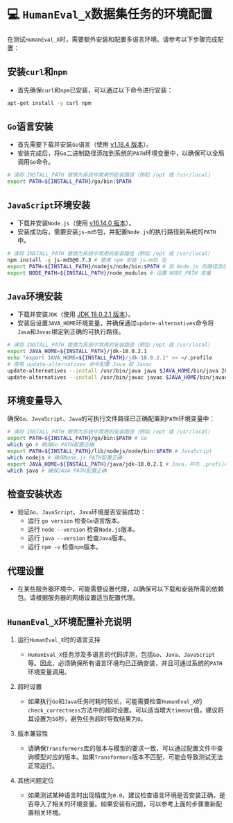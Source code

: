 # 💻 `HumanEval_X`数据集任务的环境配置

在测试`HumanEval_X`时，需要额外安装和配置多语言环境。请参考以下步骤完成配置：

## 安装`curl`和`npm`

- 首先确保`curl`和`npm`已安装，可以通过以下命令进行安装：

```bash
apt-get install -y curl npm
```

## `Go`语言安装

- 首先需要下载并安装`Go`语言（使用 [v1.18.4 版本](https://go.dev/dl/go1.18.4.linux-arm64.tar.gz)）。
- 安装完成后，将`Go`二进制路径添加到系统的`PATH`环境变量中，以确保可以全局调用`Go`命令。

```bash
# 请将 INSTALL_PATH 替换为系统中常用的安装路径（例如 /opt 或 /usr/local）
export PATH=${INSTALL_PATH}/go/bin:$PATH
```

## `JavaScript`环境安装

- 下载并安装`Node.js`（使用 [v16.14.0 版本](https://nodejs.org/download/release/v16.14.0/node-v16.14.0-linux-arm64.tar.gz)）。
- 安装成功后，需要安装`js-md5`包，并配置`Node.js`的执行路径到系统的`PATH`中。

```bash
# 请将 INSTALL_PATH 替换为系统中常用的安装路径（例如 /opt 或 /usr/local）
npm install -g js-md5@0.7.3 # 使用 npm 安装 js-md5 包
export PATH=${INSTALL_PATH}/nodejs/node/bin:$PATH # 将 Node.js 的路径添加到 PATH 环境变量
export NODE_PATH=${INSTALL_PATH}/node_modules # 设置 NODE_PATH 变量
```

## `Java`环境安装

- 下载并安装`JDK`（使用 [JDK 18.0.2.1 版本](https://download.oracle.com/java/18/archive/jdk-18.0.2.1_linux-aarch64_bin.tar.gz)）。
- 安装后设置`JAVA_HOME`环境变量，并确保通过`update-alternatives`命令将`Java`和`Javac`绑定到正确的可执行路径。

```bash
# 请将 INSTALL_PATH 替换为系统中常用的安装路径（例如 /opt 或 /usr/local）
export JAVA_HOME=${INSTALL_PATH}/jdk-18.0.2.1
echo "export JAVA_HOME=${INSTALL_PATH}/jdk-18.0.2.1" >> ~/.profile
# 使用 update-alternatives 命令配置 Java 和 Javac
update-alternatives --install /usr/bin/java java $JAVA_HOME/bin/java 20000
update-alternatives --install /usr/bin/javac javac $JAVA_HOME/bin/javac 20000
```

## 环境变量导入

确保`Go`、`JavaScript`、`Java`的可执行文件路径已正确配置到`PATH`环境变量中：

```bash
# 请将 INSTALL_PATH 替换为系统中常用的安装路径（例如 /opt 或 /usr/local）
export PATH=${INSTALL_PATH}/go/bin:$PATH # Go
which go # 确保Go PATH配置正确
export PATH=${INSTALL_PATH}/lib/nodejs/node/bin:$PATH # JavaScript
which nodejs # 确保Node.js PATH配置正确
export JAVA_HOME=${INSTALL_PATH}/java/jdk-18.0.2.1 # Java，并在 .profile 中设置。
which java # 确保JAVA PATH配置正确
```

## 检查安装状态

- 验证`Go`、`JavaScript`、`Java`环境是否安装成功：
    - 运行 `go version` 检查`Go`语言版本。
    - 运行 `node --version` 检查`Node.js`版本。
    - 运行 `java --version` 检查`Java`版本。
    - 运行 `npm -v` 检查`npm`版本。

## 代理设置

- 在某些服务器环境中，可能需要设置代理，以确保可以下载和安装所需的依赖包。请根据服务器的网络设置适当配置代理。

## `HumanEval_X`环境配置补充说明

1. 运行`HumanEval_X`时的语言支持

    - `HumanEval_X`任务涉及多语言的代码评测，包括`Go`、`Java`、`JavaScript`等。因此，必须确保所有语言环境均已正确安装，并且可通过系统的`PATH`环境变量调用。

2. 超时设置

    - 如果执行`Go`和`Java`任务时耗时较长，可能需要检查`HumanEval_X`的`check_correctness`方法中的超时设置。可以适当增大`timeout`值，建议将其设置为`50`秒，避免任务超时导致结果为`0`。

3. 版本兼容性

    - 请确保`Transformers`库的版本与模型的要求一致，可以通过配置文件中查询模型对应的版本。如果`Transformers`版本不匹配，可能会导致测试无法正常运行。

4. 其他问题定位

    - 如果测试某种语言时出现精度为`0.0`，建议检查语言环境是否安装正确，是否导入了相关的环境变量。如果安装有问题，可以参考上面的步骤重新配置相关环境。